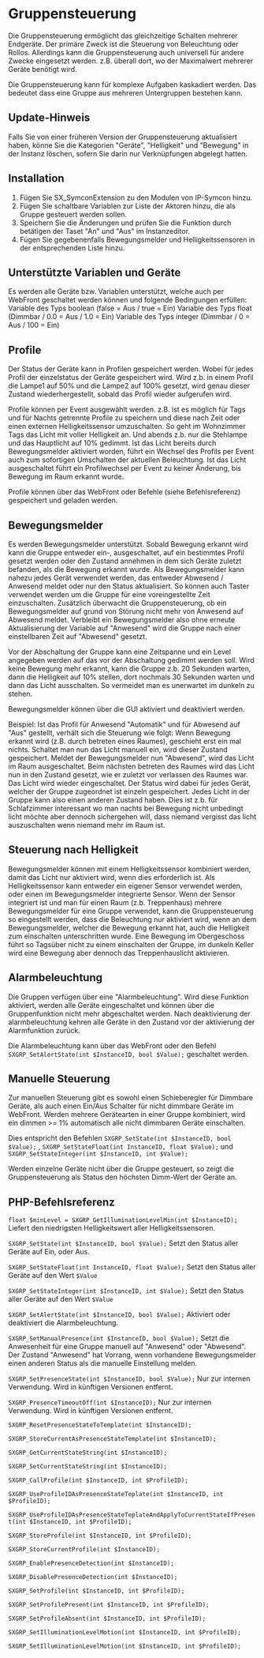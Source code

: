
# Gruppensteuerung
Die Gruppensteuerung ermöglicht das gleichzeitige Schalten mehrerer Endgeräte. Der primäre Zweck ist die Steuerung von Beleuchtung oder Rollos. Allerdings kann die Gruppensteuerung auch universell für andere Zwecke eingesetzt werden. z.B. überall dort, wo der Maximalwert mehrerer Geräte benötigt wird.

Die Gruppensteuerung kann für komplexe Aufgaben kaskadiert werden. Das bedeutet dass eine Gruppe aus mehreren Untergruppen bestehen kann.

## Update-Hinweis
Falls Sie von einer früheren Version der Gruppensteuerung aktualisiert haben, könne Sie die Kategorien "Geräte", "Helligkeit" und "Bewegung" in der Instanz löschen, sofern Sie darin nur Verknüpfungen abgelegt hatten.


## Installation
1.  Fügen Sie SX_SymconExtension zu den Modulen von IP-Symcon hinzu.
2.  Fügen Sie schaltbare Variablen zur Liste der Aktoren hinzu, die als Gruppe gesteuert werden sollen.
3. Speichern Sie die Änderungen und prüfen Sie die Funktion durch betätigen der Taset "An" und "Aus" im Instanzeditor.
4. Fügen Sie gegebenenfalls Bewegungsmelder und Helligkeitssensoren in der entsprechenden Liste hinzu.

## Unterstützte Variablen und Geräte
Es werden alle Geräte bzw. Variablen unterstützt, welche auch per WebFront geschaltet werden können und folgende Bedingungen erfüllen:
Variable des Typs boolean (false = Aus / true = Ein)
Variable des Typs float (Dimmbar / 0.0 = Aus / 1.0 = Ein)
Variable des Typs integer (Dimmbar / 0 = Aus / 100 = Ein)

## Profile
Der Status der Geräte kann in Profilen gespeichert werden. Wobei für jedes Profil der einzelstatus der Geräte gespeichert wird. Wird z.b. in einem Profil die Lampe1 auf 50% und die Lampe2 auf 100% gesetzt, wird genau dieser Zustand wiederhergestellt, sobald das Profil wieder aufgerufen wird.

Profile können per Event ausgewählt werden. z.B. ist es möglich für Tags und für Nachts getrennte Profile zu speichern und diese nach Zeit oder einen externen Helligkeitssensor umzuschalten. So geht im Wohnzimmer Tags das Licht mit voller Helligkeit an. Und abends z.b. nur die Stehlampe und das Hauptlicht auf 10% gedimmt.
Ist das Licht bereits durch Bewegungsmelder aktiviert worden, führt ein Wechsel des Profils per Event auch zum sofortigen Umschalten der aktuellen Beleuchtung. Ist das Licht ausgeschaltet führt ein Profilwechsel per Event zu keiner Änderung, bis Bewegung im Raum erkannt wurde.

Profile können über das WebFront oder Befehle (siehe Befehlsreferenz) gespeichert und geladen werden.


## Bewegungsmelder
Es werden Bewegungsmelder unterstützt. Sobald Bewegung erkannt wird kann die Gruppe entweder ein-, ausgeschaltet, auf ein bestimmtes Profil gesetzt werden oder den Zustand annehmen in dem sich Geräte zuletzt befanden, als die Bewegung erkannt wurde. Als Bewegungsmelder kann nahezu jedes Gerät verwendet werden, das entweder Abwesend / Anwesend meldet oder nur den Status aktualisiert. So können auch Taster verwendet werden um die Gruppe für eine voreingestellte Zeit einzuschalten. Zusätzlich überwacht die Gruppensteuerung, ob ein Bewegungsmelder auf grund von Störung nicht mehr von Anwesend auf Abwesend meldet. Verbleibt ein Bewegungsmelder also ohne erneute Aktualisierung der Variable auf "Anwesend" wird die Gruppe nach einer einstellbaren Zeit auf "Abwesend" gesetzt.

Vor der Abschaltung der Gruppe kann eine Zeitspanne und ein Level angegeben werden auf das vor der Abschaltung gedimmt werden soll. Wird keine Bewegung mehr erkannt, kann die Gruppe z.b. 20 Sekunden warten, dann die Helligkeit auf 10% stellen, dort nochmals 30 Sekunden warten und dann das Licht ausschalten. So vermeidet man es unerwartet im dunkeln zu stehen.

Bewegungsmelder können über die GUI aktiviert und deaktiviert werden. 

Beispiel:
Ist das Profil für Anwesend "Automatik" und für Abwesend auf "Aus" gestellt, verhält sich die Steuerung wie folgt: Wenn Bewegung erkannt wird (z.B. durch betreten eines Raumes), geschieht erst ein mal nichts. Schaltet man nun das Licht manuell ein, wird dieser Zustand gespeichert. Meldet der Bewegungsmelder nun "Abwesend", wird das Licht im Raum ausgeschaltet. Beim nächsten betreten des Raumes wird das Licht nun in den Zustand gesetzt, wie er zuletzt vor verlassen des Raumes war. Das Licht wird wieder eingeschaltet. Der Status wird dabei für jedes Gerät, welcher der Gruppe zugeordnet ist einzeln gespeichert. Jedes Licht in der Gruppe kann also einen anderen Zustand haben. Dies ist z.b. für Schlafzimmer interessant wo man nachts bei Bewegung nicht unbedingt licht möchte aber dennoch sichergehen will, dass niemand vergisst das licht auszuschalten wenn niemand mehr im Raum ist.

## Steuerung nach Helligkeit
Bewegungsmelder können mit einem Helligkeitssensor kombiniert werden, damit das Licht nur aktiviert wird, wenn dies erforderlich ist. Als Helligkeitssensor kann entweder ein eigener Sensor verwendet werden, oder einen im Bewegungsmelder integrierte Sensor. Wenn der Sensor integriert ist und man für einen Raum (z.b. Treppenhaus) mehrere Bewegungsmelder für eine Gruppe verwendet, kann die Gruppensteuerung so eingestellt werden, dass die Beleuchtung nur aktiviert wird, wenn an dem Bewegungsmelder, welcher die Bewegung erkannt hat, auch die Helligkeit zum einschalten unterschritten wurde. Eine Bewegung im Obergeschoss führt so Tagsüber nicht zu einem einschalten der Gruppe, im dunkeln Keller wird eine Bewegung aber dennoch das Treppenhauslicht aktivieren.

## Alarmbeleuchtung
Die Gruppen verfügen über eine "Alarmbeleuchtung". Wird diese Funktion aktiviert, werden alle Geräte eingeschaltet und können über die Gruppenfunktion nicht mehr abgeschaltet werden. Nach deaktivierung der alarmbeleuchtung kehren alle Geräte in den Zustand vor der aktivierung der Alarmfunktion zurück.

Die Alarmbeleuchtung kann über das WebFront oder den Befehl `SXGRP_SetAlertState(int $InstanceID, bool $Value);` geschaltet werden.

## Manuelle Steuerung
Zur manuellen Steuerung gibt es sowohl einen Schieberegler für Dimmbare Geräte, als auch einen Ein/Aus Schalter für nicht dimmbare Geräte im WebFront. Werden mehrere Gerätearten in einer Gruppe kombiniert, wird ein dimmen >= 1% automatisch alle nicht dimmbaren Geräte einschalten.

Dies entspricht den Befehlen `SXGRP_SetState(int $InstanceID, bool $Value);` , `SXGRP_SetStateFloat(int InstanceID, float $Value);` und `SXGRP_SetStateInteger(int $InstanceID, int $Value); `

Werden einzelne Geräte nicht über die Gruppe gesteuert, so zeigt die Gruppensteuerung als Status den höchsten Dimm-Wert der Geräte an.

## PHP-Befehlsreferenz

`float $minLevel = SXGRP_GetIlluminationLevelMin(int $InstanceID);`
Liefert den niedrigsten Helligkeitswert aller Helligkeitssensoren.

`SXGRP_SetState(int $InstanceID, bool $Value);`
Setzt den Status aller Geräte auf Ein, oder Aus.

`SXGRP_SetStateFloat(int InstanceID, float $Value);`
Setzt den Status aller Geräte auf den Wert `$Value`

`SXGRP_SetStateInteger(int $InstanceID, int $Value);`
Setzt den Status aller Geräte auf den Wert `$Value`

`SXGRP_SetAlertState(int $InstanceID, bool $Value);`
Aktiviert oder deaktiviert die Alarmbeleuchtung.

`SXGRP_SetManualPresence(int $InstanceID, bool $Value);`
Setzt die Anwesenheit für eine Gruppe manuell auf "Anwesend" oder "Abwesend". Der  Zustand "Anwesend" hat Vorrang, wenn vorhandene Bewegungsmelder einen anderen Status als die manuelle Einstellung melden.

`SXGRP_SetPresenceState(int $InstanceID, bool $Value);`
Nur zur internen Verwendung. Wird in künftigen Versionen entfernt.

`SXGRP_PresenceTimeoutOff(int $InstanceID);`
Nur zur internen Verwendung. Wird in künftigen Versionen entfernt.

`SXGRP_ResetPresenceStateToTemplate(int $InstanceID);`

`SXGRP_StoreCurrentAsPresenceStateTemplate(int $InstanceID);`

`SXGRP_GetCurrentStateString(int $InstanceID);`

`SXGRP_SetCurrentStateString(int $InstanceID);`

`SXGRP_CallProfile(int $InstanceID, int $ProfileID);`

`SXGRP_UseProfileIDAsPresenceStateTeplate(int $InstanceID, int $ProfileID);`

`SXGRP_UseProfileIDAsPresenceStateTeplateAndApplyToCurrentStateIfPresent(int $InstanceID, int $ProfileID);`

`SXGRP_StoreProfile(int $InstanceID, int $ProfileID);`

`SXGRP_StoreCurrentProfile(int $InstanceID);`

`SXGRP_EnablePresenceDetection(int $InstanceID);`

`SXGRP_DisablePresenceDetection(int $InstanceID);`

`SXGRP_SetProfile(int $InstanceID, int $ProfileID);`

`SXGRP_SetProfilePresent(int $InstanceID, int $ProfileID);`

`SXGRP_SetProfileAbsent(int $InstanceID, int $ProfileID);`

`SXGRP_SetIlluminationLevelMotion(int $InstanceID, int $ProfileID);`

`SXGRP_SetIlluminationLevelMotion(int $InstanceID, int $ProfileID);`

